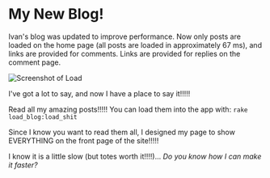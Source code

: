 # My New Blog!

Ivan's blog was updated to improve performance. Now only posts are loaded on the home page (all posts are loaded in approximately 67 ms), and links are provided for comments. Links are provided for replies on the comment page.

![Screenshot of Load](https://raw.github.com/nglasgow/ivan_the_terribles_blog/master/screenshot/Screen%20Shot%202013-09-11%20at%205.51.40%20PM.png)

I've got a lot to say, and now I have a place to say it!!!!!

Read all my amazing posts!!!!! You can load them into the app with: `rake load_blog:load_shit`

Since I know you want to read them all, I designed my page to show EVERYTHING on the front page of the site!!!!!

I know it is a little slow (but totes worth it!!!!)... _Do you know how I can make it faster?_
